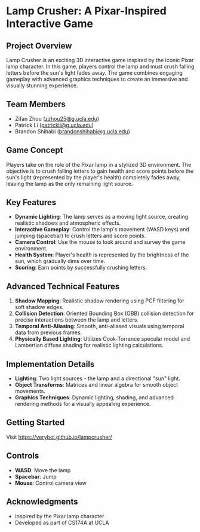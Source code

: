 # Lamp Crusher: A Pixar-Inspired Interactive Game

## Project Overview

Lamp Crusher is an exciting 3D interactive game inspired by the iconic Pixar lamp character. In this game, players control the lamp and must crush falling letters before the sun's light fades away. The game combines engaging gameplay with advanced graphics techniques to create an immersive and visually stunning experience.

## Team Members

- Zifan Zhou (zzhou25@g.ucla.edu)
- Patrick Li (patrickli@g.ucla.edu)
- Brandon Shihabi (brandonshihabi@g.ucla.edu)

## Game Concept

Players take on the role of the Pixar lamp in a stylized 3D environment. The objective is to crush falling letters to gain health and score points before the sun's light (represented by the player's health) completely fades away, leaving the lamp as the only remaining light source.

## Key Features

- **Dynamic Lighting**: The lamp serves as a moving light source, creating realistic shadows and atmospheric effects.
- **Interactive Gameplay**: Control the lamp's movement (WASD keys) and jumping (spacebar) to crush letters and score points.
- **Camera Control**: Use the mouse to look around and survey the game environment.
- **Health System**: Player's health is represented by the brightness of the sun, which gradually dims over time.
- **Scoring**: Earn points by successfully crushing letters.

## Advanced Technical Features

1. **Shadow Mapping**: Realistic shadow rendering using PCF filtering for soft shadow edges.
2. **Collision Detection**: Oriented Bounding Box (OBB) collision detection for precise interactions between the lamp and letters.
3. **Temporal Anti-Aliasing**: Smooth, anti-aliased visuals using temporal data from previous frames.
4. **Physically Based Lighting**: Utilizes Cook-Torrance specular model and Lambertian diffuse shading for realistic lighting calculations.

## Implementation Details

- **Lighting**: Two light sources - the lamp and a directional "sun" light.
- **Object Transforms**: Matrices and linear algebra for smooth object movements.
- **Graphics Techniques**: Dynamic lighting, shading, and advanced rendering methods for a visually appealing experience.

## Getting Started

Visit https://veryboi.github.io/lampcrusher/
## Controls

- **WASD**: Move the lamp
- **Spacebar**: Jump
- **Mouse**: Control camera view


## Acknowledgments

- Inspired by the Pixar lamp character
- Developed as part of CS174A at UCLA
